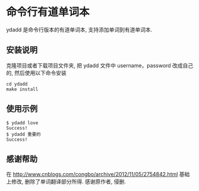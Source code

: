 # 命令行有道单词本

ydadd 是命令行版本的有道单词本, 支持添加单词到有道单词本.


## 安装说明

克隆项目或者下载项目文件夹, 把 ydadd 文件中 username，password 改成自己的, 然后使用以下命令安装


```
cd ydadd
make install
```


## 使用示例

```
$ ydadd love
Success!
$ ydadd 重要的
Success!
```



## 感谢帮助
在 <http://www.cnblogs.com/congbo/archive/2012/11/05/2754842.html> 基础上修改, 删除了单词翻译部分所得. 感谢原作者, 侵删.
